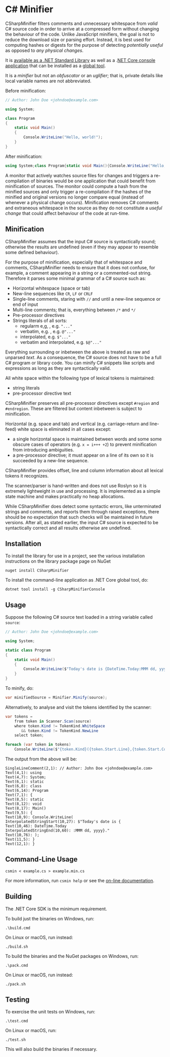 # C# Minifier

CSharpMinifier filters comments and unnecessary whitespace from _valid_ C#
source code in order to arrive at a compressed form without changing the
behaviour of the code. Unlike JavaScript minifiers, the goal is not to reduce
the download size or parsing effort. Instead, it is best used for computing
hashes or digests for the purpose of detecting _potentially useful_ as opposed
to _any physical changes_.

It is [available as a .NET Standard Library][lib] as well as a .[NET Core
console application][app] that can be installed as a [global tool].

It is a _minifier_ but not an _obfuscator_ or an _uglifier_; that is,
private details like local variable names are not abbreviated.

Before minification:

```c#
// Author: John Doe <johndoe@example.com>

using System;

class Program
{
    static void Main()
    {
        Console.WriteLine("Hello, world!");
    }
}
```

After minification:

```c#
using System;class Program{static void Main(){Console.WriteLine("Hello, world!");}}
```

A monitor that actively watches source files for changes and triggers a
re-compilation of binaries would be one application that could benefit from
minification of sources. The monitor could compute a hash from the minified
sources and only trigger a re-compilation if the hashes of the minified and
original versions no longer compare equal (instead of whenever a physical
change occurs). Minification removes C# comments and extraneous whitespace in
the source as they do not constitute a _useful change_ that could affect
behaviour of the code at run-time.

## Minification

CSharpMinifier assumes that the input C# source is syntactically sound;
otherwise the results are undefined (even if they may appear to resemble some
defined behaviour).

For the purpose of minification, especially that of whitespace and comments,
CSharpMinifier needs to ensure that it does not confuse, for example, a comment
appearing in a string or a commented-out string. Therefore it parses some
minimal grammar of a C# source such as:

- Horizontal whitespace (space or tab)
- New-line sequences like `CR`, `LF` or `CRLF`
- Single-line comments, staring with `//` and until a new-line sequence or
  end of input
- Multi-line comments; that is, everything between `/*` and `*/`
- Pre-processor directives
- Strings literals of all sorts:
  - regularm e,g, , e.g. `"..."`
  - verbatim, e.g. , e.g. `@"..."`
  - interpolated, e.g. `$"..."`
  - verbatim and interpolated, e.g. `$@"..."`

Everything surrounding or inbetween the above is treated as raw and unparsed
_text_. As a consequence, the C# source does not have to be a full C# program
or library code. You can minify C# snippets like scripts and expressions as
long as they are syntactically valid.

All white space within the following type of lexical tokens is maintained:

- string literals
- pre-processor directive text

CSharpMinifier preserves all pre-processor directives except `#region` and
`#endregion`. These are filtered but content inbetween is subject to
minification.

Horizontal (e.g. space and tab) and vertical (e.g. carriage-return and
line-feed) white space is eliminated in all cases except:

- a single horizontal space is maintained between words and some some obscure
  cases of operators (e.g. `x = i+++ +2`) to prevent minification from
  introducing ambiguities.
- a pre-processor directive; it must appear on a line of its own so it is
  succeeded by a new-line sequence.

CSharpMinifier provides offset, line and column information about all lexical
tokens it recognizes.

The scanner/parser is hand-written and does not use Roslyn so it is extremely
lightweight in use and processing. It is implemented as a simple state machine
and makes practically no heap allocations.

While CSharpMinifier does detect some syntactic errors, like unterminated
strings and comments, and reports them through raised exceptions, there should
be no expectation that such checks will be maintained in future versions.
After all, as stated earlier, the input C# source is expected to be
syntactically correct and all results otherwise are undefined.


## Installation

To install the library for use in a project, see the various installation
instructions on the library package page on NuGet

    nuget install CSharpMinifier

To install the command-line application as .NET Core global tool, do:

    dotnet tool install -g CSharpMinifierConsole



## Usage

Suppose the following C# source text loaded in a string variable called
`source`:

```c#
// Author: John Doe <johndoe@example.com>

using System;

static class Program
{
    static void Main()
    {
        Console.WriteLine($"Today's date is {DateTime.Today:MMM dd, yyyy}.");
    }
}
```

To minify, do:

```c#
var minifiedSource = Minifier.Minify(source);
```

Alternatively, to analyse and visit the tokens identified by the scanner:

```c#
var tokens =
    from token in Scanner.Scan(source)
    where token.Kind != TokenKind.WhiteSpace
       && token.Kind != TokenKind.NewLine
    select token;

foreach (var token in tokens)
    Console.WriteLine($"{token.Kind}({token.Start.Line},{token.Start.Column}): {token.Substring(source)}");
```

The output from the above will be:

```
SingleLineComment(2,1): // Author: John Doe <johndoe@example.com>
Text(4,1): using
Text(4,7): System;
Text(6,1): static
Text(6,8): class
Text(6,14): Program
Text(7,1): {
Text(8,5): static
Text(8,12): void
Text(8,17): Main()
Text(9,5): {
Text(10,9): Console.WriteLine(
InterpolatedStringStart(10,27): $"Today's date is {
Text(10,46): DateTime.Today
InterpolatedStringEnd(10,60): :MMM dd, yyyy}."
Text(10,76): );
Text(11,5): }
Text(12,1): }
```

## Command-Line Usage

    csmin < example.cs > example.min.cs

For more information, run `csmin help` or see the [on-line
documentation][wiki].


## Building

The .NET Core SDK is the minimum requirement.

To build just the binaries on Windows, run:

    .\build.cmd

On Linux or macOS, run instead:

    ./build.sh

To build the binaries and the NuGet packages on Windows, run:

    .\pack.cmd

On Linux or macOS, run instead:

    ./pack.sh


## Testing

To exercise the unit tests on Windows, run:

    .\test.cmd

On Linux or macOS, run:

    ./test.sh

This will also build the binaries if necessary.


[global tool]: https://docs.microsoft.com/en-us/dotnet/core/tools/global-tools
[app]: https://www.nuget.org/packages/CSharpMinifierConsole/
[lib]: https://www.nuget.org/packages/CSharpMinifier/
[wiki]: https://github.com/atifaziz/CSharpMinifier/wiki
